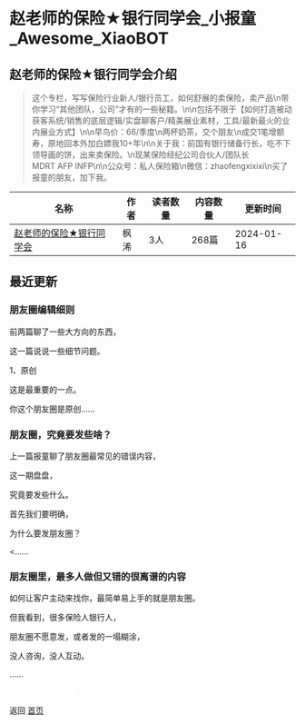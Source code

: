 # 赵老师的保险★银行同学会_小报童_Awesome_XiaoBOT

## 赵老师的保险★银行同学会介绍
> 这个专栏，写写保险行业新人/银行员工，如何舒展的卖保险，卖产品\n带你学习“其他团队，公司”才有的一些秘籍。\n\n包括不限于【如何打造被动获客系统/销售的底层逻辑/实盘聊客户/精美展业素材，工具/最新最火的业内展业方式】\n\n早鸟价：66/季度\n两杯奶茶，交个朋友\n成交1笔增额寿，原地回本外加白嫖我10+年\n\n关于我：前国有银行储备行长，吃不下领导画的饼，出来卖保险。\n现某保险经纪公司合伙人/团队长  
MDRT AFP INFP\n\n公众号：私人保险箱\n微信：zhaofengxixixi\n买了报童的朋友，加下我。  
  


|名称|作者|读者数量|内容数量|更新时间|
|---|---|---|---|---|
|[赵老师的保险★银行同学会](https://xiaobot.net/p/95533?refer=0b133df9-27dc-423b-8101-639049001c13)|枫浠|3人|268篇|2024-01-16|

## 最近更新
### 朋友圈编辑细则

前两篇聊了一些大方向的东西，

这一篇说说一些细节问题。

1、原创

这是最重要的一点。

你这个朋友圈是原创......

### 朋友圈，究竟要发些啥？

上一篇报童聊了朋友圈最常见的错误内容，

这一期盘盘，

究竟要发些什么。

首先我们要明确，

为什么要发朋友圈？

<......

### 朋友圈里，最多人做但又错的很离谱的内容

如何让客户主动来找你，最简单易上手的就是朋友圈。

但我看到，很多保险人银行人，

朋友圈不愿意发，或者发的一塌糊涂，

没人咨询，没人互动。

......


<a href="https://github.com/Reno9527/awesome-xiaobot" style="color: white; text-decoration: none;">awesome-xiaobot</a>

返回 [首页](../README.md)
